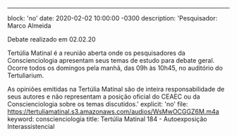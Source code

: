 ---
block: 'no'
date: 2020-02-02 10:00:00 -0300
description: 'Pesquisador: Marco Almeida

  Debate realizado em 02.02.20


  Tertúlia Matinal é a reunião aberta onde os pesquisadores da Conscienciologia apresentam
  seus temas de estudo para debate geral. Ocorre todos os domingos pela manhã, das
  09h às 10h45, no auditório do Tertuliarium.


  As opiniões emitidas na Tertúlia Matinal são de inteira responsabilidade de seus
  autores e não representam a posição oficial do CEAEC ou da Conscienciologia sobre
  os temas discutidos.'
explicit: 'no'
file: https://tertuliamatinal.s3.amazonaws.com/audios/WsMwOCGGZ6M.m4a
keyword: conscienciologia
title: Tertúlia Matinal 184 - Autoexposição Interassistencial
